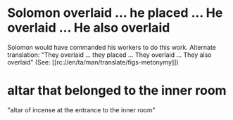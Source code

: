 # Solomon overlaid ... he placed ... He overlaid ... He also overlaid

Solomon would have commanded his workers to do this work. Alternate translation: "They overlaid ... they placed ... They overlaid ... They also overlaid" (See: [[rc://en/ta/man/translate/figs-metonymy]])

# altar that belonged to the inner room

"altar of incense at the entrance to the inner room"

